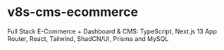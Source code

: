 # v8s-cms-ecommerce
Full Stack E-Commerce + Dashboard &amp; CMS: TypeScript, Next.js 13 App Router, React, Tailwind, ShadCN/UI, Prisma and MySQL
